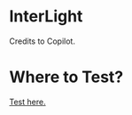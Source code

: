 # InterLight
Credits to Copilot.
# Where to Test?
[Test here.](https://www.w3schools.com/html/tryit.asp?filename=tryhtml_default)
